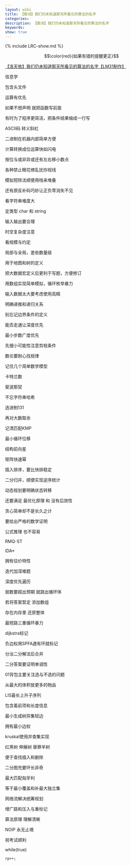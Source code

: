 ```yaml
---
layout: wiki
title: 【歌词】我们仍未知道那天所看见的算法的名字
categories: 
description: 【歌词】我们仍未知道那天所看见的算法的名字
keywords: 
show: true
---
```

{% include LRC-show.md %}

$$\color{red}{如果有错的提醒更正}$$

[【洛天依】我们仍未知道那天所看见的算法的名字【LM31制作】](https://www.bilibili.com/video/av20220384/)

信息学

包含头文件

运算有优先

如果不想声明 就把函数写前面

有时为了程序更简洁，把条件结果缩成一行写

ASCII码 转义斜杠

二进制在机器内部简单方便

计算转换成位运算快如闪电

按位与或非异或还有左右移小数点

各种禁止眼花缭乱扰你视线

模拟短除法顺便用栈来堆叠

还有原反补码巧妙让正负零消失不见

看字符串难度大

定类型 char 和 string

输入输出要合理

时空复杂度注意

看规模与约定

局部与全局，差些数量级

用于地图和树的定义

把大数据宏定义后更利于写题，方便修订

用数组实现简单模拟，循环枚举暴力

输入数据太大要考虑使用高精

明确递推和递归关系

别忘记边界条件的定义

能否走通让深度优先

最小步数广度优先

先搜小可能性注意剪枝条件

数论要耐心找规律

记住几个简单数学模型

卡特兰数

斐波那契

不忘字符串哈希

选进制131

再对大数取余

记清匹配KMP

最小循环位移

结构前向星

矩阵快速幂

插入排序，要比快排稳定

二分归并，顺便实现逆序统计

<!-- 康拓必须 -->

动态规划要明确状态转移

还要满足 最优化原理 和 没有后效性

贪心简单却不是长久之计

要给出严格的数学证明

公式推理 也不容易

RMQ-ST

IDA*

拥有估价特性

迭代加深难题

深度优先遍历

层数要超出预期 就跳出循环体

若将答案暂定 添加数组

存在内存里 还原整体

最短路三重循环暴力

dijkstra标记

负边权用SPFA遇有环就标记

分治二分解法后合并

二分答案要证明单调性

01背包主要关注选与不选的问题

从最大的体积放更多的物品

LIS最长上升子序列

包含着前项和长度信息

最小生成树异集轻边

拥有最小边权

kruskal使用并查集实现

红黑树 伸展树 替罪羊树

便于查找插入和删除

二分图充要环长非奇

最大匹配匈牙利

等于最小覆盖和补最大独立集

网络流解决统筹规划

增广路和压入与重标记

算法原理 理解清晰

NOIP 永无止境





祝考试顺利

while(true)

    rp++;